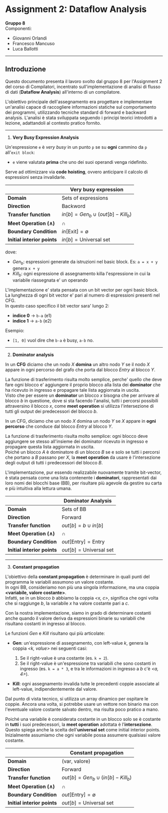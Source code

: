 # Assignment 2: Dataflow Analysis

**Gruppo 8**  
Componenti:
- Giovanni Orlandi
- Francesco Mancuso
- Luca Ballotti

---

## Introduzione

Questo documento presenta il lavoro svolto dal gruppo 8 per l'Assignment 2 del corso di Compilatori, incentrato sull'implementazione di analisi di flusso di dati (**Dataflow Analysis**) all'interno di un compilatore.

L'obiettivo principale dell'assegnamento era progettare e implementare un'analisi capace di raccogliere informazioni statiche sul comportamento dei programmi, utilizzando tecniche standard di forward e backward analysis. L'analisi è stata sviluppata seguendo i principi teorici introdotti a lezione, adattandoli al contesto pratico fornito.

---

1. **Very Busy Expression Analysis**

Un'espressione `e` è *very busy* in un punto `p` se su **ogni** cammino da `p` all'`exit block`:
- `e` viene valutata **prima** che uno dei suoi operandi venga ridefinito.

Serve ad ottimizzare via **code hoisting**, ovvero anticipare il calcolo di espressioni senza invalidarle.

|                          | Very busy expression |
|--------------------------|--------------------|
| **Domain**               | $\text{Sets of expressions}$  |
| **Direction**            | $\text{Backword}$  |
| **Transfer function**    | $in[b] = Gen_b \cup \left( out[b] - Kill_b \right)$ |
| **Meet Operation (∧)**   | $\cap$             |
| **Boundary Condition**   | $in[\text{Exit}] = \emptyset$ |
| **Initial interior points** | $in[b] = \text{Universal set}$ |


dove:
- $Gen_b$: espressioni generate da istruzioni nel basic block. Es: `a = x + y` genera `x + y` 
- $Kill_b$: ogni espressione di assegnamento killa l'espressione in cui la variabile riassegnata e' un operando 

L'implementazione e' stata pensata con un bit vector per ogni basic block. La lunghezza di ogni bit vector e' pari al numero di espressioni presenti nel CFG.  
In questo caso specifico il bit vector sara' lungo 2:
- **indice 0** → `b-a` (e1)
- **indice 1** → `a-b` (e2)

Esempio:
- `[1, 0]` vuol dire che `b-a` è busy, `a-b` no.





---

2. **Dominator analysis**

In un **CFG** diciamo che un nodo *X* **domina** un altro nodo *Y* se il nodo *X* appare in ogni percorso del grafo che porta dal blocco *Entry* al blocco *Y*.

La funzione di trasferimento risulta molto semplice, perche' quello che deve fare ogni blocco e' aggiungere il proprio blocco alla lista dei **dominator** che ha ricevuto in ingresso e propagare tale lista aggiornata in uscita.  
Visto che per essere un **dominator** un blocco *x* bisogna che per arrivare al blocco *b* in questione, dove si sta facendo l'analisi, tutti i percorsi possibili attraversino il blocco *x*, come **meet operation** si utilizza l'intersezione di tutti gli output dei predecessori del blocco *b*.


In un CFG, diciamo che un nodo *X* domina un nodo *Y* se *X* appare in **ogni percorso** che conduce dal blocco *Entry* al blocco *Y*.

La funzione di trasferimento risulta molto semplice: ogni blocco deve aggiungere se stesso all'insieme dei dominator ricevuto in ingresso e propagare questa lista aggiornata in uscita.  
Poiché un blocco *A* è dominatore di un blocco *B* se e solo se tutti i percorsi che portano a *B* passano per *X*, la **meet operation** da usare è l'intersezione degli output di tutti i predecessori del blocco *B*.

L'implementazione, pur essendo realizzabile nuovamente tramite bit-vector, è stata pensata come una lista contenente i **dominatori**, rappresentati dai loro nomi dei blocchi base (BB), per risultare più agevole da gestire su carta e più intuitiva alla lettura umana.

|                          | Dominator Analysis |
|--------------------------|--------------------|
| **Domain**               | $\text{Sets of BB}$ |
| **Direction**            | $\text{Forward}$ |
| **Transfer function**    | $out[b] = b \cup in[b]$ |
| **Meet Operation (∧)**   | $\cap$ |
| **Boundary Condition**   | $out[\text{Entry}] = \text{Entry}$ |
| **Initial interior points** | $out[b] = \text{Universal set}$ |


---

3. **Constant propagation**
   
L'obiettivo della **constant propagation** è determinare in quali punti del programma le variabili assumono un valore costante.  
In ogni BB, consideriamo non più una singola informazione, ma una coppia **<variabile, valore costante>**.  
Infatti, se in un blocco *b* abbiamo la coppia *<x, c>*, significa che ogni volta che si raggiunge *b*, la variabile *x* ha valore costante pari a *c*.

Con la nostra implementazione, siamo in grado di determinare costanti anche quando il valore deriva da espressioni binarie su variabili che risultano costanti in ingresso al blocco.

Le funzioni *Gen* e *Kill* risultano qui più articolate:
- **Gen**: un'espressione di assegnamento, con left-value *k*, genera la coppia *<k, value>* nei seguenti casi:
  1. Se il right-value è una costante (es. `k = 2`).
  2. Se il right-value è un'espressione tra variabili che sono costanti in ingresso (es. `k = a * 3`, e tra le informazioni in ingresso a *b* c'è *<a, 4>*).

- **Kill**: ogni assegnamento invalida tutte le precedenti coppie associate al left-value, indipendentemente dal valore.

Dal punto di vista tecnico, si utilizza un array dinamico per ospitare le coppie. Ancora una volta, si potrebbe usare un vettore non binario ma con l'eventuale valore costante salvato dentro, ma risulta poco pratico a mano.


Poiché una variabile è considerata costante in un blocco solo se è costante in **tutti** i suoi predecessori, la **meet operation** adottata è l'**intersezione**.  
Questo spiega anche la scelta dell'**universal set** come initial interior points. Inizialmente assumiamo che ogni variabile possa assumere qualsiasi valore costante.


|                          | Constant propagation |
|--------------------------|--------------------|
| **Domain**               | $\text{(var, valore)}$ |
| **Direction**            | $\text{Forward}$ |
| **Transfer function**    | $out[b] = Gen_b \cup \left( in[b] - Kill_b \right)$ |            
| **Meet Operation (∧)**   | $\cap$ |
| **Boundary Condition**   | $out[\text{Entry}] = \emptyset$ |
| **Initial interior points** | $out[b] = \text{Universal set}$ |
